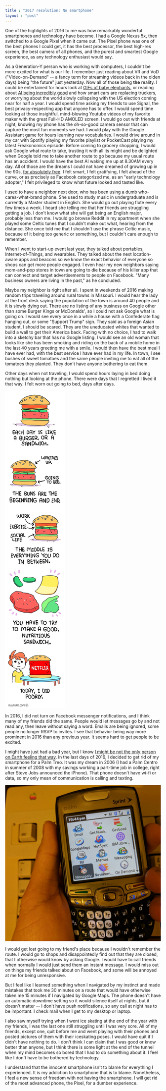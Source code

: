 ```yaml
---
title : "2017 resolution: No smartphone"
layout : "post"
---
```


One of the highlights of 2016 to me was how remarkably wonderful smartphones and technology have become.  I had a Google Nexus 5x, then switched to a Google Pixel when it came out.  The Pixel phone was one of the best phones I could get, it has the best processor, the best high-res screen, the best camera of all phones, and the purest and smartest Google experience, as any technology enthusiast would say.

As a Generation-Y person who is working with computers, I couldn't be more excited for what is our life. I remember just reading about VR and VoD ("Video-on-Demand" -- a fancy term for streaming videos back in the olden days) being "the future" just yesterday. Now all of those being **the** reality. I could be entertained for hours look at [GIFs of baby elephants](http://www.reddit.com/r/babyelephantgifs/), or reading about [AI being incredibly good](http://www.theregister.co.uk/2017/01/02/ai_was_the_fake_news_of_2016/) and how smart cars are replacing truckers, or worrying about the world slowly collapsing with the US election coming near for half a year. I would spend time asking my friends to use Signal, the best privacy-respecting app that anyone has to offer. I would spend time looking at those insightful, mind-blowing Youtube videos of my favorite maker with the great Full-HD AMOLED screen.  I would go out with friends at night, knowing my phone has the oh-so-good camera sensor that can capture the most fun moments we had. I would play with the Google Assistant game for hours learning new vocabularies. I would drive around in my car with Spotify playing my favorite playlist or PocketCast playing my latest Freakonomics episode. Before coming to grocery shopping, I would ask Google what route to take, trusting it with all its might and be delighted when Google told me to take another route to go because my usual route has an accident. I would have the best AI waking me up at 8.30AM every day. All of those are the dreams I could not have dreamed of growing up in the 90s, [for absolutely free](https://ringplus.net/).  I felt smart, I felt gratifying, I felt ahead of the curve, or as precisely as Facebook categorized me, as an "early technology adopter," I felt privileged to know what future looked and tasted like.

I used to have a neighbor next door, who has been using a dumb who-cares-what-brand phone. She used to study music in undergraduate and is currently a Master student in English. She would go out playing flute every few times a week. I heard she telling me that her friends are struggling getting a job. I don't know what she will get being an English major, probably less than me. I would go browse Reddit in my apartment when she played some Celtic tunes that I couldn't make out what, hearing from the distance. She once told me that I shouldn't use the phrase Celtic music, because of it being too generic or something, but I couldn't care enough to remember.

When I went to start-up event last year, they talked about portables, Internet-of-Things, and wearables. They talked about the next location-aware apps and beacons so we know the exact behavior of everyone so shops can get more people engaged. I even hear my new neighbors saying mom-and-pop stores in town are going to die because of his killer app that can connect and target advertisements to people on Facebook. "Many business owners are living in the past," as he concluded.

Maybe my neighbor is right after all. I spent in weekends of 2016 making random trips traveling around rural towns in Missouri. I would hear the lady at the front desk saying the population of the town is around 40 people and it is slowly dying out. There are no listing of any business on Google other than some Burger Kings or McDonalds', so I could not ask Google what is going on. I would see every once in a while a house with a Confederate flag hanging out, or some "Support Trump" sign. They said as a foreign Asian student, I should be scared. They are the uneducated whites that wanted to build a wall to get their America back. Facing with no choice, I had to walk into a sketchy bar that has no Google listing. I would see an old woman that looks like she has been smoking and riding on the back of a mobile home in the last 40 years greeting me with a smile. I would then have the best meal I have ever had, with the best service I have ever had in my life. In town, I see bushes of sweet tomatoes and the same people inviting me to eat all of the tomatoes they  planted. They don't have anyone bothering to eat them.

Other days when not traveling, I would spend hours laying in bed doing nothing but looking at the phone. There were days that I regretted I lived it that way. I felt worn out going to bed, days after days. 

![Treo](/assets/posts-images/burgerday.jpg)

In 2016,  I did not turn on Facebook messenger notifications, and I think many of my friends did the same.  People would let messages go by and not read any, then leave without saying a word. Emails are being ignored, some people no longer RSVP to invites. I see that behavior being way more prominent in 2016 than any previous year. It seems hard to get people to be excited.

I might have just had a bad year, but I know [I might be not the only person on Earth feeling that way](https://ma.ttias.be/stop-watching-news/). In the last days of 2016, I decided to get rid of my smartphone for a Palm Treo. It was my dream in 2006 (I had a Palm Centro in summer of 2008 with my savings working a part-time job in college, right after Steve Jobs announced the iPhone). That phone doesn't have wi-fi or data, so my only mean of communication is calling and texting. 

![Treo](/assets/posts-images/palmtreo.jpg)

I would get lost going to my friend's place because I wouldn't remember the route. I would go to shops and disappointedly find out that they are closed, that I otherwise would know by asking Google. I would have to call friends when normally I would just send them an instant message. I would miss out on things my friends talked about on Facebook, and some will be annoyed at me for being unresponsive.

But I feel like I learned something when I navigated by my instinct and made mistakes that took me 30 minutes on a route that would have otherwise taken me 15 minutes if I navigated by Google Maps. The phone doesn't have an automatic downtime setting so it would silence itself at nights, but it doesn't matter -- I don't have push notifications, so any call at night has to be important. I check mail when I get to my desktop or laptop.  


I also saw myself trying when I went ice skating at the end of the year with my friends, I was the last one still struggling until I was very sore. All of my friends, except one, quit before me and went playing with their phones and posted pictures of them with their iceskating poses. I would have quit if I didn't have nothing to do. I don't think I can claim that I was good or know better than anyone, but I think there is some light at the end of the tunnel when my mind becomes so bored that I had to do something about it. I feel like I don't have to be bothered by technology.

I understand that the innocent smartphone isn't to blame for everything I experienced. It is my addiction to smartphone that is to blame. Nonetheless, I feel a new sense of freedom with not having the smartphone. I will get rid of the most advanced phone, the Pixel, for a dumber experience.
